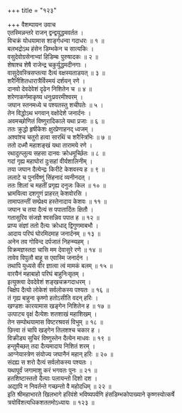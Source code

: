 +++
title = "१२३"

+++
वैशम्पायन उवाच  
एतस्मिन्नन्तरे राजन् द्वन्द्वयुद्धमवर्तत ।  
विचक्रं योधयामास शार्ङ्गधन्वा गदाधरः ॥ १ ॥  
बलभद्रोऽथ हंसेन डिम्भकेन च सात्यकिः ।  
वसुदेवोग्रसेनाभ्यां हिडिम्बः पुरुषादकः ॥ २ ॥  
शेषाश्च शेषै राजेन्द्र चकुर्युद्धमदीनगाः ।  
वासुदेवस्त्रिसप्तत्या दैत्यं वक्षस्यताडयत् ॥ ३ ॥  
शरैर्निशितधारात्रैर्विस्मयं दर्शयन् रणे ।  
दानवो देवदेवेशं दृढेन निशितेन च ॥ ४ ॥  
शरेणाकर्णमाकृष्य धनुःप्रवरमीश्वरम् ।  
जघान स्तनमध्ये च पश्यतस्तु शचीपतेः ॥ ५ ।  
तेन विद्धोऽथ भगवान् वक्षोदेशे जनार्दनः ।  
अवमच्छोणितं विष्णुरादिकाले यथा प्रजाः ॥ ६ ॥  
ततः क्रुद्धो हृषीकेशः क्षुरप्रेणाहनद् ध्वजम् ।  
अश्वांश्च चतुरो हत्वा सारथिं च शरैस्त्रिभिः ॥ ७ ॥  
ततो दध्मौ महाशङ्खं यथा तारामये रणे ।  
रथादुत्प्लुत्य सहसा दानवः क्रोधमूर्च्छितः ॥ ८ ॥  
गदां गृह्य महाघोरां दुःसहां वीर्यशालिनीम् ।  
तया जघान दैत्येन्द्रः किरीटे केशवस्य ह ॥ ९ ॥  
ललाटे च पुनर्विष्णुं सिंहनादं व्यनीनदत् ।  
ततः शिलां च महतीं प्रगृह्य दनुजः किल ॥ १० ॥  
भ्रामयित्वा दशगुणं प्राहरत् केशवोरसि ।  
तामापतन्तीं सम्प्रेक्ष्य हस्तेनादाय केशवः ॥ ११ ॥  
जघान च तया दैत्यं स पपातार्दितः क्षितौ ।  
गतासुरिव संजज्ञे श्वसन्निव पपात ह ॥ १२ ॥  
प्राप्य संज्ञां ततो दैत्यः क्रोधाद् द्विगुणमाबभौ ।  
आदाय परिघं घोरमिदमाह जनार्दनम् ॥ १३ ॥  
अनेन तव गोविन्द दर्पजातं निहन्म्यहम् ।  
विक्रमज्ञस्तदा चासि मम देवासुरे रणे ॥ १४ ॥  
तावेव विपुलौ बाहू स एवास्मि जनार्दन ।  
तथापि युध्यसे वीर ज्ञात्वा त्वं मामकं बलम् ॥ १५ ॥  
वारयैनं महाबाहो परिघं बाहुनिःसृतम् ।  
इत्युक्त्वा देवदेवेशं शङ्खचक्रगदाधरम् ।  
चिक्षेप दैत्यो लोकेशं सर्वलोकस्य पश्यतः ॥ १६ ॥  
तं गृह्य बाहुना कृष्णो हतोऽसीति वदन् हरिः ।  
खण्डशः कारयामास खङ्गेन निशितेन ह ॥ १७ ॥  
उत्पाट्य वृक्षं दैत्येशः शतशाखं महाशिखम् ।  
तेन सम्पोथयामास विष्टरश्रवसं विभुम् ॥ १८ ॥  
छित्त्वा तं चापि खड्गेन तिलशश्च चकार ह ।  
विक्रीड्य सुचिरं विष्णुस्तेन दैत्येन माधवः ॥ १९ ॥  
हन्तुमैच्छत् तदा दैत्यमादाय निशितं शरम् ।  
आग्नेयास्त्रेण संयोज्य जघानैनं महान् हरिः ॥ २० ॥  
संदह्य स शरो दैत्यं सर्वलोकस्य पश्यतः ।  
यथापूर्वं जगामाशु करं भगवतः पुनः ॥ २१ ॥  
हतशिष्टास्ततो दैत्याः पलायन्तो दिशो दश ।  
अद्यापि न निवर्तन्ते गच्छन्तो वै महोदधिम् ॥ २२ ॥  
इति श्रीमहाभारते खिलभागे हरिवंशे भविष्यपर्वणि हंसडिम्भकोपाख्याने कृष्णस्योत्कर्षे त्रयोविंशत्यधिकशततमोऽध्यायः ॥ १२३ ॥
